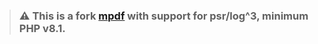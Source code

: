 > ### ⚠ This is a fork [mpdf](https://github.com/mpdf/mpdf) with support for psr/log^3, minimum PHP v8.1.

